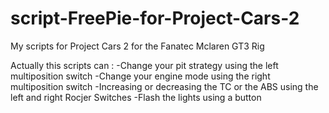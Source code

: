 # script-FreePie-for-Project-Cars-2
My scripts for Project Cars 2 for the Fanatec Mclaren GT3 Rig

Actually this scripts can :
  -Change your pit strategy using the left multiposition switch
  -Change your engine mode using the right multiposition switch
  -Increasing or decreasing the TC or the ABS using the left and right Rocjer Switches
  -Flash the lights using a button
